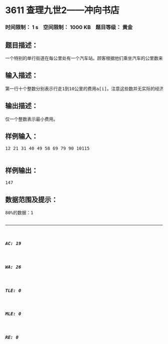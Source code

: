 # 3611 查理九世2——冲向书店   
### 时间限制： 1 s&nbsp;&nbsp;&nbsp;&nbsp;空间限制： 1000 KB&nbsp;&nbsp;&nbsp;&nbsp;题目等级： 黄金  
## 题目描述：  

<pre>
一个特别的单行街道在每公里处有一个汽车站。顾客根据他们乘坐汽车的公里数来付费。例如样例的第一行就是一个费用的单子。一位顾客急需从家里去书店买新出的查理九世第24册。已知没有一辆车子行驶超过10公里，这个顾客打算行驶n公里，他可以通过无限次的换车来完成旅程。但是因为这个顾客是个“零元党”，所以要求费用最少。
</pre>
  
  
## 输入描述：  

<pre>
第一行十个整数分别表示行走1到10公里的费用a[i]。注意这些数并无实际的经济意义，即行驶10公里费用可能比行驶一公里少。第二行一个整数n表示，旅客的总路程数。
</pre>
  
  
## 输出描述：  

<pre>
仅一个整数表示最小费用。
</pre>
  
  
## 样例输入：  

<pre>
12 21 31 40 49 58 69 79 90 10115  

</pre>
  
  
## 样例输出：  

<pre>
147
</pre>
  
  
## 数据范围及提示：  

<pre>
80%的数据：1<n<20，1<a[i]<200。100%的数据：1<n<100，1<a[i]<500。
</pre>
  
  
***  

##### AC: 19  
##### WA: 26  
##### TLE: 0  
##### MLE: 0  
##### RE: 0  
